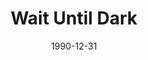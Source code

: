 ---
layout: productions
title: Wait Until Dark
date: 1990-12-31
approx_date: year
featured_image:
Theatre: Players by the Sea
cast:
- Carlino: Michael Lipp
crew:
---